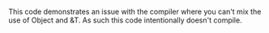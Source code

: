 This code demonstrates an issue with the compiler where you can't mix the use of Object<T> and &T. As such this code intentionally doesn't compile.
